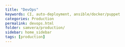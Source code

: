 ```yaml
---
title: "DevOps"
keywords: CI, auto-deployment, ansible/docker/puppet
categories: Production
permalink: devops.html
folder: samvera/production/
sidebar: home_sidebar
tags: [production]
---
```

